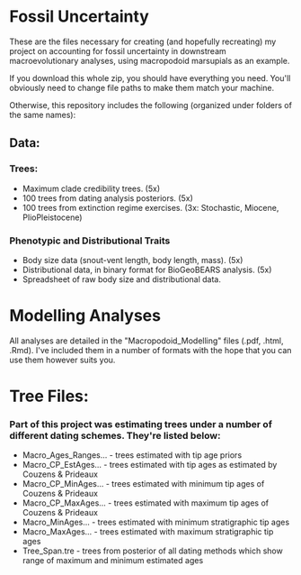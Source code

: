 # Fossil Uncertainty
These are the files necessary for creating (and hopefully recreating) my project on accounting for fossil uncertainty in downstream macroevolutionary analyses, using macropodoid marsupials as an example.

If you download this whole zip, you should have everything you need. You'll obviously need to change file paths to make them match your machine. 

Otherwise, this repository includes the following (organized under folders of the same names):  
## Data:
  ### Trees:  
   + Maximum clade credibility trees. (5x)  
   + 100 trees from dating analysis posteriors. (5x) 
   + 100 trees from extinction regime exercises. (3x: Stochastic, Miocene, PlioPleistocene)  
  ### Phenotypic and Distributional Traits
   + Body size data (snout-vent length, body length, mass). (5x)
   + Distributional data, in binary format for BioGeoBEARS analysis. (5x)
   + Spreadsheet of raw body size and distributional data.

# Modelling Analyses
All analyses are detailed in the "Macropodoid_Modelling" files (.pdf, .html, .Rmd). I've included them in a number of formats with the hope that you can use them however suits you. 

# Tree Files:
  ### Part of this project was estimating trees under a number of different dating schemes. They're listed below:
   + Macro_Ages_Ranges... - trees estimated with tip age priors
   + Macro_CP_EstAges... - trees estimated with tip ages as estimated by Couzens & Prideaux
   + Macro_CP_MinAges... - trees estimated with minimum tip ages of Couzens & Prideaux
   + Macro_CP_MaxAges... - trees estimated with maximum tip ages of Couzens & Prideaux
   + Macro_MinAges... - trees estimated with minimum stratigraphic tip ages
   + Macro_MaxAges... - trees estimated with maximum stratigraphic tip ages
   + Tree_Span.tre - trees from posterior of all dating methods which show range of maximum and minimum estimated ages

